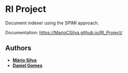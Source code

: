 # RI Project

Document indexer using the SPIMI approach.

Documentation: https://MarioCSilva.github.io/RI_Project/

## Authors
 - **[Mário Silva](https://github.com/MarioCSilva)**
 - **[Daniel Gomes](https://github.com/DanielGomes14)**

